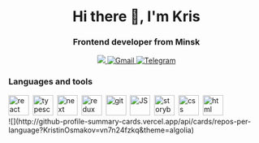  <div id="header" align="center">
  <h1>Hi there 👋, I'm Kris</h1>
  <h3>Frontend developer from Minsk</h3>
</div>
<div id="badges" align="center">
  <a href="https://www.linkedin.com/in/kristin-osmakov-3a2244254/">
    <img src="https://img.shields.io/badge/LinkedIn-blue?logo=linkedin&logoColor=white&style=for-the-badge" />
  </a>
  <a href="mailto:oskristinov@gmail.com">
    <img src="https://img.shields.io/badge/Gmail-red?style=for-the-badge&logo=gmail&logoColor=white" alt="Gmail" />
  </a>
  <a href="https://t.me/osmakov_k">
    <img src="https://img.shields.io/badge/Telegram-00A3E0?logo=telegram&logoColor=white&style=for-the-badge" alt="Telegram" />
  </a>
</div>
<div id="stack">
 <h3>Languages and tools</h3>
 <div>
  <a href="https://react.dev/" ><img src="https://cdn.jsdelivr.net/gh/devicons/devicon@latest/icons/react/react-original.svg" title="react" width="40px" height="40px" /></a>&nbsp
  <a href="https://www.typescriptlang.org/" ><img src="https://cdn.jsdelivr.net/gh/devicons/devicon@latest/icons/typescript/typescript-plain.svg" title="typescript" width="40px" height="40px" /></a>&nbsp
  <a href="https://nextjs.org/"><img src="https://cdn.jsdelivr.net/gh/devicons/devicon@latest/icons/nextjs/nextjs-plain.svg" title="next" width="40px" height="40px" /></a>&nbsp
  <a href="https://redux.js.org/"><img src="https://cdn.jsdelivr.net/gh/devicons/devicon@latest/icons/redux/redux-original.svg" title="redux" width="40px" height="40px" /></a>&nbsp
  <a href="https://github.com/"><img src="https://cdn.jsdelivr.net/gh/devicons/devicon@latest/icons/git/git-plain.svg" title="git" width="40px" height="40px" /></a>&nbsp
  <a href="https://developer.mozilla.org/en-US/docs/Web/JavaScript"><img src="https://cdn.jsdelivr.net/gh/devicons/devicon@latest/icons/javascript/javascript-plain.svg" title="JS" width="40px" height="40px" /></a>&nbsp 
  <a href="https://storybook.js.org/"><img src="https://cdn.jsdelivr.net/gh/devicons/devicon@latest/icons/storybook/storybook-plain.svg" title="storybook" width="40px" height="40px" /></a>&nbsp 
  <a href="https://developer.mozilla.org/ru/docs/Web/CSS"><img src="https://cdn.jsdelivr.net/gh/devicons/devicon@latest/icons/css3/css3-plain.svg" title="css" width="40px" height="40px" /></a>&nbsp 
  <a href="https://developer.mozilla.org/ru/docs/Learn/Getting_started_with_the_web/HTML_basics"><img src="https://cdn.jsdelivr.net/gh/devicons/devicon@latest/icons/html5/html5-plain.svg" title="html" width="40px" height="40px" /></a>&nbsp      
 </div>
 <div>
  ![](http://github-profile-summary-cards.vercel.app/api/cards/repos-per-language?KristinOsmakov=vn7n24fzkq&theme=algolia)
 </div>
</div>
